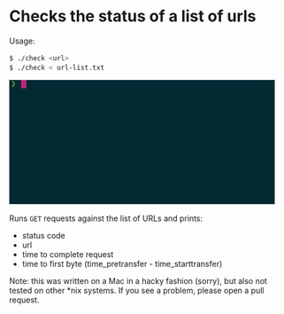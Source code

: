 # Checks the status of a list of urls

Usage:

```bash
$ ./check <url>
$ ./check < url-list.txt
```

![demo](check-script.gif)

Runs `GET` requests against the list of URLs and prints:

- status code
- url
- time to complete request
- time to first byte (time_pretransfer - time_starttransfer)

Note: this was written on a Mac in a hacky fashion (sorry), but also not
tested on other *nix systems. If you see a problem, please open a pull request.
